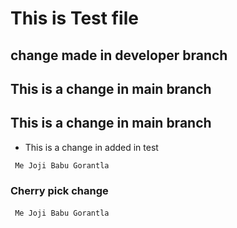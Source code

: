 # This is Test file
## change made in developer branch
## This is a change in main branch
## This is a change in main branch

* This is a change in added in test 

``` Me Joji Babu Gorantla```

### Cherry pick change
####

``` Me Joji Babu Gorantla```
